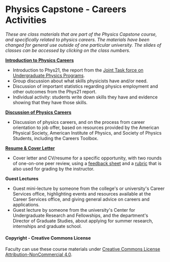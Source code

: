 # Physics Capstone - Careers Activities

_These are class materials that are part of the Physics Capstone course, and specifically related to physics careers. The materials have been changed for general use outside of one particular university. The slides of classes can be accessed by clicking on the class numbers._

**[Introduction to Physics Careers](Slides/ClassCareers1Intro.pptx)**
* Introduction to Phys21, the report from the [Joint Task force on Undergraduate Physics Programs](https://www.compadre.org/jtupp/).
* Group discussion about what skills physicists have and/or need.
* Discussion of important statistics regarding physics employment and other outcomes from the Phys21 report.
* Individual activity: students write down skills they have and evidence showing that they have those skills.

**[Discussion of Physics Careers](Slides/ClassCareers2Resources.pptx)**
* Discussion of physics careers, and on the process from career orientation to job offer, based on resources provided by the American Physical Society, American Institute of Physics, and Society of Physics Students, including the Careers Toolbox.

**[Resume & Cover Letter](Slides/ClassCareers3ResumeCoverLetter.pptx)**
* Cover letter and CV/resume for a specific opportunity, with two rounds of one-on-one peer review, using a [feedback sheet](../Materials/ApplicationMaterialsPeerReview.docx) and a [rubric](../Materials/ApplicationMaterialsRubric.docx) that is also used for grading by the instructor.

**Guest Lectures**
* Guest mini-lecture by someone from the college's or university's Career Services office, highlighting events and resources available at the Career Services office, and giving general advice on careers and applications.
* Guest lecture by someone from the university's Center for Undergraduate Research and Fellowships, and the department's Director of Graduate Studies, about applying for summer research, internships and graduate school.

#### Copyright - Creative Commons License

Faculty can use these course materials under [Creative Commons License Attribution-NonCommercial 4.0](https://creativecommons.org/licenses/by-nc/4.0/).
